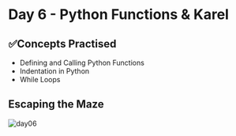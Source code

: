 # Day 6 - Python Functions & Karel

## ✅Concepts Practised
- Defining and Calling Python Functions
- Indentation in Python
- While Loops

## Escaping the Maze
![day06](https://user-images.githubusercontent.com/98851253/154312745-8abc5397-27b7-4a1d-b29c-3a1527280868.gif)
